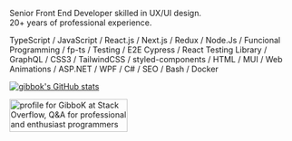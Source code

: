 Senior Front End Developer skilled in UX/UI design.\
20+ years of professional experience.

TypeScript / JavaScript / React.js / Next.js / Redux / Node.Js / Funcional Programming / fp-ts / Testing / E2E Cypress / React Testing Library / GraphQL / CSS3 / TailwindCSS  / styled-components / HTML / MUI / Web Animations / ASP.NET / WPF / C# / SEO / Bash / Docker

[![gibbok's GitHub stats](https://github-readme-stats-git-masterrstaa-rickstaa.vercel.app/api?username=gibbok&count_private=true&show_icons=true)](https://github.com/gibbok)  

<a href="https://stackoverflow.com/users/379008/gibbok"><img src="https://stackoverflow.com/users/flair/379008.png" width="208" height="58" alt="profile for GibboK at Stack Overflow, Q&amp;A for professional and enthusiast programmers" title="profile for GibboK at Stack Overflow, Q&amp;A for professional and enthusiast programmers"></a>
